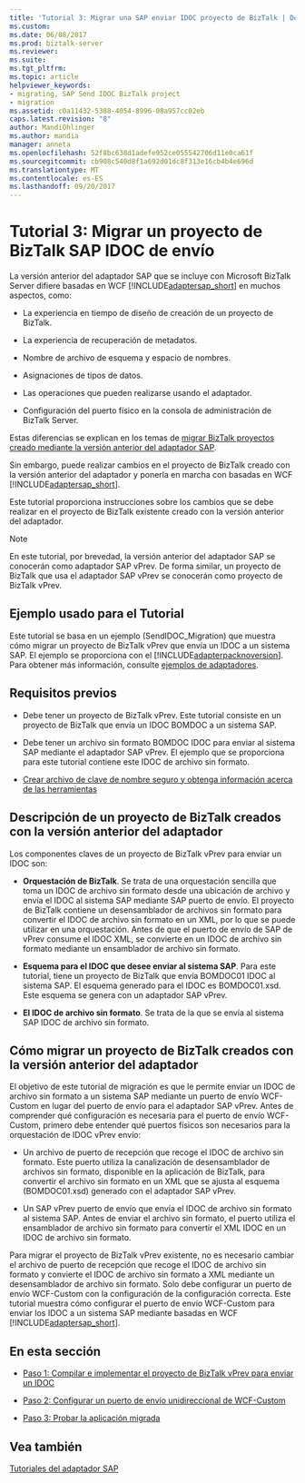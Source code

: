 ```yaml
---
title: 'Tutorial 3: Migrar una SAP enviar IDOC proyecto de BizTalk | Documentos de Microsoft'
ms.custom: 
ms.date: 06/08/2017
ms.prod: biztalk-server
ms.reviewer: 
ms.suite: 
ms.tgt_pltfrm: 
ms.topic: article
helpviewer_keywords:
- migrating, SAP Send IDOC BizTalk project
- migration
ms.assetid: c0a11432-5388-4054-8996-08a957cc02eb
caps.latest.revision: "8"
author: MandiOhlinger
ms.author: mandia
manager: anneta
ms.openlocfilehash: 52f8bc638d1adefe952ce055542706d11e0ca61f
ms.sourcegitcommit: cb908c540d8f1a692d01dc8f313e16cb4b4e696d
ms.translationtype: MT
ms.contentlocale: es-ES
ms.lasthandoff: 09/20/2017
---
```

# <a name="tutorial-3-migrating-an-sap-send-idoc-biztalk-project"></a>Tutorial 3: Migrar un proyecto de BizTalk SAP IDOC de envío
La versión anterior del adaptador SAP que se incluye con Microsoft BizTalk Server difiere basadas en WCF [!INCLUDE[adaptersap_short](../../includes/adaptersap-short-md.md)] en muchos aspectos, como:  
  
-   La experiencia en tiempo de diseño de creación de un proyecto de BizTalk.  
  
-   La experiencia de recuperación de metadatos.  
  
-   Nombre de archivo de esquema y espacio de nombres.  
  
-   Asignaciones de tipos de datos.  
  
-   Las operaciones que pueden realizarse usando el adaptador.  
  
-   Configuración del puerto físico en la consola de administración de BizTalk Server.  
  
 Estas diferencias se explican en los temas de [migrar BizTalk proyectos creado mediante la versión anterior del adaptador SAP](http://msdn.microsoft.com/library/a486bac9-8952-43fd-8099-413f1491de37).  
  
 Sin embargo, puede realizar cambios en el proyecto de BizTalk creado con la versión anterior del adaptador y ponerla en marcha con basadas en WCF [!INCLUDE[adaptersap_short](../../includes/adaptersap-short-md.md)].  
  
 Este tutorial proporciona instrucciones sobre los cambios que se debe realizar en el proyecto de BizTalk existente creado con la versión anterior del adaptador.  
  
> [!NOTE]
>  En este tutorial, por brevedad, la versión anterior del adaptador SAP se conocerán como adaptador SAP vPrev. De forma similar, un proyecto de BizTalk que usa el adaptador SAP vPrev se conocerán como proyecto de BizTalk vPrev.  
  
## <a name="sample-used-for-the-tutorial"></a>Ejemplo usado para el Tutorial  
 Este tutorial se basa en un ejemplo (SendIDOC_Migration) que muestra cómo migrar un proyecto de BizTalk vPrev que envía un IDOC a un sistema SAP. El ejemplo se proporciona con el [!INCLUDE[adapterpacknoversion](../../includes/adapterpacknoversion-md.md)]. Para obtener más información, consulte [ejemplos de adaptadores](../../adapters-and-accelerators/accelerator-rosettanet/adapter-samples.md).  
  
## <a name="prerequisites"></a>Requisitos previos  
  
-   Debe tener un proyecto de BizTalk vPrev. Este tutorial consiste en un proyecto de BizTalk que envía un IDOC BOMDOC a un sistema SAP.  
  
-   Debe tener un archivo sin formato BOMDOC IDOC para enviar al sistema SAP mediante el adaptador SAP vPrev. El ejemplo que se proporciona para este tutorial contiene este IDOC de archivo sin formato.  
  
-   [Crear archivo de clave de nombre seguro y obtenga información acerca de las herramientas](../../adapters-and-accelerators/adapter-sap/prerequisites-to-create-sap-applications.md)
  
## <a name="understanding-a-biztalk-project-created-using-the-previous-version-of-the-adapter"></a>Descripción de un proyecto de BizTalk creados con la versión anterior del adaptador  
 Los componentes claves de un proyecto de BizTalk vPrev para enviar un IDOC son:  
  
-   **Orquestación de BizTalk**. Se trata de una orquestación sencilla que toma un IDOC de archivo sin formato desde una ubicación de archivo y envía el IDOC al sistema SAP mediante SAP puerto de envío. El proyecto de BizTalk contiene un desensamblador de archivos sin formato para convertir el IDOC de archivo sin formato en un XML, por lo que se puede utilizar en una orquestación. Antes de que el puerto de envío de SAP de vPrev consume el IDOC XML, se convierte en un IDOC de archivo sin formato mediante un ensamblador de archivo sin formato.  
  
-   **Esquema para el IDOC que desee enviar al sistema SAP**. Para este tutorial, tiene un proyecto de BizTalk que envía BOMDOC01 IDOC al sistema SAP. El esquema generado para el IDOC es BOMDOC01.xsd. Este esquema se genera con un adaptador SAP vPrev.  
  
-   **El IDOC de archivo sin formato**. Se trata de la que se envía al sistema SAP IDOC de archivo sin formato.  
  
## <a name="how-to-migrate-a-biztalk-project-created-using-the-previous-version-of-the-adapter"></a>Cómo migrar un proyecto de BizTalk creados con la versión anterior del adaptador  
 El objetivo de este tutorial de migración es que le permite enviar un IDOC de archivo sin formato a un sistema SAP mediante un puerto de envío WCF-Custom en lugar del puerto de envío para el adaptador SAP vPrev. Antes de comprender qué configuración es necesaria para el puerto de envío WCF-Custom, primero debe entender qué puertos físicos son necesarios para la orquestación de IDOC vPrev envío:  
  
-   Un archivo de puerto de recepción que recoge el IDOC de archivo sin formato. Este puerto utiliza la canalización de desensamblador de archivos sin formato, disponible en la aplicación de BizTalk, para convertir el archivo sin formato en un XML que se ajusta al esquema (BOMDOC01.xsd) generado con el adaptador SAP vPrev.  
  
-   Un SAP vPrev puerto de envío que envía el IDOC de archivo sin formato al sistema SAP. Antes de enviar el archivo sin formato, el puerto utiliza el ensamblador de archivo sin formato para convertir el XML IDOC en un IDOC de archivo sin formato.  
  
 Para migrar el proyecto de BizTalk vPrev existente, no es necesario cambiar el archivo de puerto de recepción que recoge el IDOC de archivo sin formato y convierte el IDOC de archivo sin formato a XML mediante un desensamblador de archivo sin formato. Solo debe configurar un puerto de envío WCF-Custom con la configuración de la configuración correcta. Este tutorial muestra cómo configurar el puerto de envío WCF-Custom para enviar los IDOC a un sistema SAP mediante basadas en WCF [!INCLUDE[adaptersap_short](../../includes/adaptersap-short-md.md)].  
  
## <a name="in-this-section"></a>En esta sección  
  
-   [Paso 1: Compilar e implementar el proyecto de BizTalk vPrev para enviar un IDOC](../../adapters-and-accelerators/adapter-sap/step-1-build-and-deploy-the-vprev-biztalk-project-for-sending-an-idoc.md)  
  
-   [Paso 2: Configurar un puerto de envío unidireccional de WCF-Custom](../../adapters-and-accelerators/adapter-sap/step-2-configure-a-wcf-custom-one-way-send-port.md)  
  
-   [Paso 3: Probar la aplicación migrada](../../adapters-and-accelerators/adapter-sap/step-3-test-the-migrated-application2.md)  
  
## <a name="see-also"></a>Vea también  
 [Tutoriales del adaptador SAP](../../adapters-and-accelerators/adapter-sap/sap-adapter-tutorials.md)